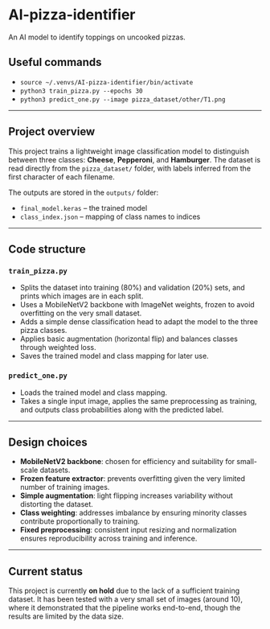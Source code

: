 # AI-pizza-identifier
An AI model to identify toppings on uncooked pizzas.

## Useful commands

- `source ~/.venvs/AI-pizza-identifier/bin/activate`
- `python3 train_pizza.py --epochs 30`
- `python3 predict_one.py --image pizza_dataset/other/T1.png`

---

## Project overview

This project trains a lightweight image classification model to distinguish between three classes: **Cheese**, **Pepperoni**, and **Hamburger**. The dataset is read directly from the `pizza_dataset/` folder, with labels inferred from the first character of each filename.  

The outputs are stored in the `outputs/` folder:
- `final_model.keras` – the trained model
- `class_index.json` – mapping of class names to indices

---

## Code structure

### `train_pizza.py`
- Splits the dataset into training (80%) and validation (20%) sets, and prints which images are in each split.
- Uses a MobileNetV2 backbone with ImageNet weights, frozen to avoid overfitting on the very small dataset.
- Adds a simple dense classification head to adapt the model to the three pizza classes.
- Applies basic augmentation (horizontal flip) and balances classes through weighted loss.
- Saves the trained model and class mapping for later use.

### `predict_one.py`
- Loads the trained model and class mapping.
- Takes a single input image, applies the same preprocessing as training, and outputs class probabilities along with the predicted label.

---

## Design choices

- **MobileNetV2 backbone**: chosen for efficiency and suitability for small-scale datasets.
- **Frozen feature extractor**: prevents overfitting given the very limited number of training images.
- **Simple augmentation**: light flipping increases variability without distorting the dataset.
- **Class weighting**: addresses imbalance by ensuring minority classes contribute proportionally to training.
- **Fixed preprocessing**: consistent input resizing and normalization ensures reproducibility across training and inference.

---

## Current status

This project is currently **on hold** due to the lack of a sufficient training dataset. It has been tested with a very small set of images (around 10), where it demonstrated that the pipeline works end-to-end, though the results are limited by the data size.
